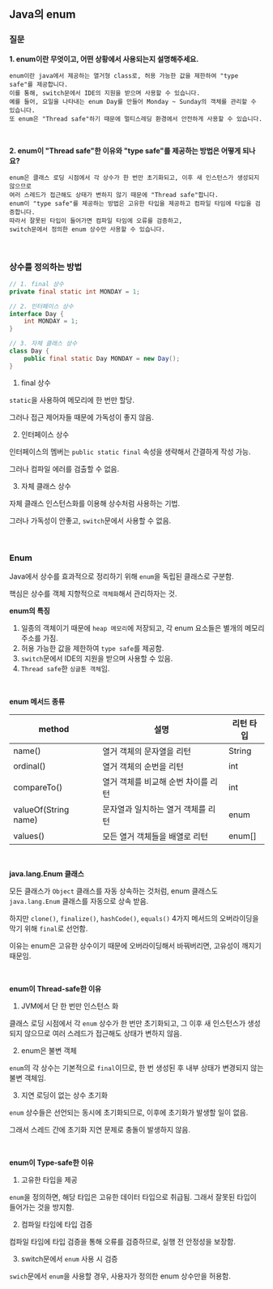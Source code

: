## Java의 enum

### 질문

**1. enum이란 무엇이고, 어떤 상황에서 사용되는지 설명해주세요.**

    enum이란 java에서 제공하는 열거형 class로, 허용 가능한 값을 제한하여 "type safe"를 제공합니다.
    이를 통해, switch문에서 IDE의 지원을 받으며 사용할 수 있습니다.
    예를 들어, 요일을 나타내는 enum Day를 만들어 Monday ~ Sunday의 객체를 관리할 수 있습니다.
    또 enum은 "Thread safe"하기 때문에 멀티스레딩 환경에서 안전하게 사용할 수 있습니다.

<br>

**2. enum이 "Thread safe"한 이유와 "type safe"를 제공하는 방법은 어떻게 되나요?**

    enum은 클래스 로딩 시점에서 각 상수가 한 번만 초기화되고, 이후 새 인스턴스가 생성되지 않으므로
    여러 스레드가 접근해도 상태가 변하지 않기 때문에 "Thread safe"합니다.
    enum이 "type safe"를 제공하는 방법은 고유한 타입을 제공하고 컴파일 타임에 타입을 검증합니다.
    따라서 잘못된 타입이 들어가면 컴파일 타임에 오류를 검증하고, 
    switch문에서 정의한 enum 상수만 사용할 수 있습니다.

<br>

### 상수를 정의하는 방법

```java
// 1. final 상수
private final static int MONDAY = 1;

// 2. 인터페이스 상수
interface Day {
    int MONDAY = 1;
}

// 3. 자체 클래스 상수
class Day {
    public final static Day MONDAY = new Day();
}
```
1. final 상수
         
`static`을 사용하여 메모리에 한 번만 할당.

그러나 접근 제어자들 때문에 가독성이 좋지 않음.

2. 인터페이스 상수

인터페이스의 멤버는 `public static final` 속성을 생략해서 간결하게 작성 가능.

그러나 컴파일 에러를 검출할 수 없음.

3. 자체 클래스 상수

자체 클래스 인스턴스화를 이용해 상수처럼 사용하는 기법.

그러나 가독성이 안좋고, `switch`문에서 사용할 수 없음.

<br>

### Enum

Java에서 상수를 효과적으로 정리하기 위해 `enum`을 독립된 클래스로 구분함.

핵심은 상수를 객체 지향적으로 `객체화`해서 관리하자는 것.

**enum의 특징**
1. 일종의 객체이기 때문에 `heap 메모리`에 저장되고, 각 enum 요소들은 별개의 메모리 주소를 가짐.
2. 허용 가능한 값을 제한하여 `type safe`를 제공함.
3. `switch`문에서 IDE의 지원을 받으며 사용할 수 있음.
4. `Thread safe`한 `싱글톤 객체`임.

<br>

**enum 메서드 종류**

| method               | 설명                   | 리턴 타입  |
|----------------------|----------------------|--------|
| name()               | 열거 객체의 문자열을 리턴       | String |
| ordinal()            | 열거 객체의 순번을 리턴        | int    |
| compareTo()          | 열거 객체를 비교해 순번 차이를 리턴 | int    |
| valueOf(String name) | 문자열과 일치하는 열거 객체를 리턴  | enum   |
| values()             | 모든 열거 객체들을 배열로 리턴    | enum[] |

<br>

**java.lang.Enum 클래스**

모든 클래스가 `Object` 클래스를 자동 상속하는 것처럼, enum 클래스도 `java.lang.Enum` 클래스를 자동으로 상속 받음.

하지만 `clone()`, `finalize()`, `hashCode()`, `equals()` 4가지 메서드의 오버라이딩을 막기 위해 `final`로 선언함.

이유는 enum은 고유한 상수이기 때문에 오버라이딩해서 바꿔버리면, 고유성이 깨지기 때문임.

<br>

**enum이 Thread-safe한 이유**
1. JVM에서 단 한 번만 인스턴스 화

클래스 로딩 시점에서 각 `enum` 상수가 한 번만 초기화되고, 
그 이후 새 인스턴스가 생성되지 않으므로 여러 스레드가 접근해도 상태가 변하지 않음.

2. enum은 불변 객체

`enum`의 각 상수는 기본적으로 `final`이므로,
한 번 생성된 후 내부 상태가 변경되지 않는 불변 객체임.

3. 지연 로딩이 없는 상수 초기화

`enum` 상수들은 선언되는 동시에 초기화되므로, 이후에 초기화가 발생할 일이 없음.

그래서 스레드 간에 초기화 지연 문제로 충돌이 발생하지 않음.

<br>

**enum이 Type-safe한 이유**

1. 고유한 타입을 제공

`enum`을 정의하면, 해당 타입은 고유한 데이터 타입으로 취급됨. 
그래서 잘못된 타입이 들어가는 것을 방지함.

2. 컴파일 타임에 타입 검증

컴파일 타임에 타입 검증을 통해 오류를 검증하므로, 실행 전 안정성을 보장함.

3. switch문에서 `enum` 사용 시 검증

`swich`문에서 `enum`을 사용할 경우, 사용자가 정의한 enum 상수만을 허용함.